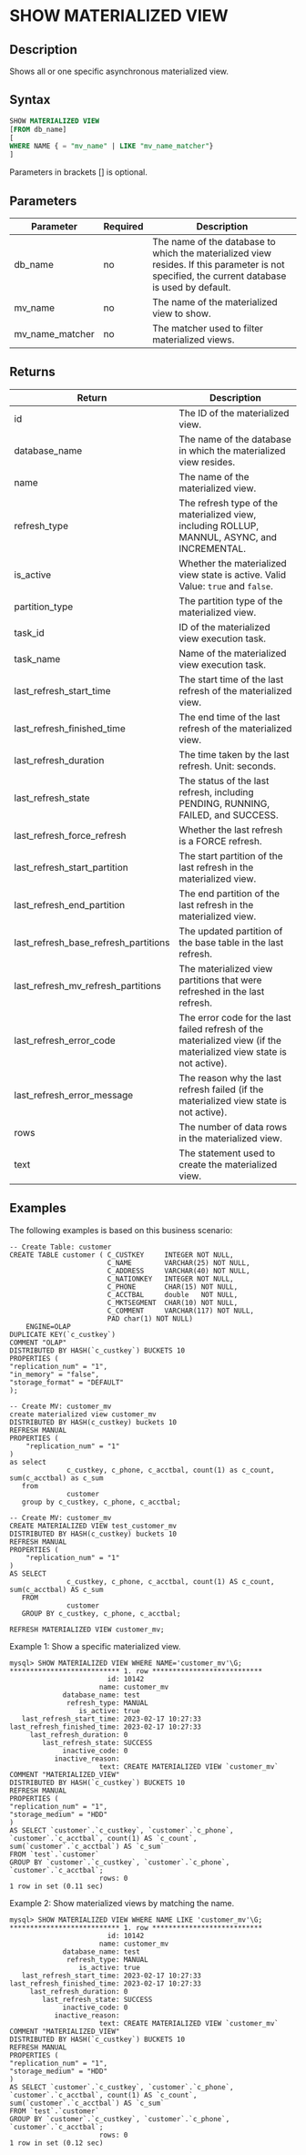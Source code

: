 # SHOW MATERIALIZED VIEW

## Description

Shows all or one specific asynchronous materialized view.

## Syntax

```SQL
SHOW MATERIALIZED VIEW
[FROM db_name]
[
WHERE NAME { = "mv_name" | LIKE "mv_name_matcher"}
]
```

Parameters in brackets [] is optional.

## Parameters

| **Parameter**   | **Required** | **Description**                                              |
| --------------- | ------------ | ------------------------------------------------------------ |
| db_name         | no           | The name of the database to which the materialized view resides. If this parameter is not specified, the current database is used by default. |
| mv_name         | no           | The name of the materialized view to show.                   |
| mv_name_matcher | no           | The matcher used to filter materialized views.               |

## Returns

| **Return**                 | **Description**                                              |
| -------------------------- | ------------------------------------------------------------ |
| id                         | The ID of the materialized view.                             |
| database_name              | The name of the database in which the materialized view resides. |
| name                       | The name of the materialized view.                           |
| refresh_type               | The refresh type of the materialized view, including ROLLUP, MANNUL, ASYNC, and INCREMENTAL. |
| is_active                  | Whether the materialized view state is active. Valid Value: `true` and `false`. |
| partition_type             | The partition type of the materialized view.                 |
| task_id                    | ID of the materialized view execution task.                  |
| task_name                  | Name of the materialized view execution task.                |
| last_refresh_start_time    | The start time of the last refresh of the materialized view. |
| last_refresh_finished_time | The end time of the last refresh of the materialized view.   |
| last_refresh_duration      | The time taken by the last refresh. Unit: seconds.           |
| last_refresh_state         | The status of the last refresh, including PENDING, RUNNING, FAILED, and SUCCESS. |
| last_refresh_force_refresh | Whether the last refresh is a FORCE refresh.                 |
| last_refresh_start_partition | The start partition of the last refresh in the materialized view. |
| last_refresh_end_partition | The end partition of the last refresh in the materialized view. |
| last_refresh_base_refresh_partitions | The updated partition of the base table in the last refresh. |
| last_refresh_mv_refresh_partitions | The materialized view partitions that were refreshed in the last refresh. |
| last_refresh_error_code    | The error code for the last failed refresh of the materialized view (if the materialized view state is not active). |
| last_refresh_error_message | The reason why the last refresh failed (if the materialized view state is not active). |
| rows                       | The number of data rows in the materialized view.            |
| text                       | The statement used to create the materialized view.          |

## Examples

The following examples is based on this business scenario:

```Plain
-- Create Table: customer
CREATE TABLE customer ( C_CUSTKEY     INTEGER NOT NULL,
                        C_NAME        VARCHAR(25) NOT NULL,
                        C_ADDRESS     VARCHAR(40) NOT NULL,
                        C_NATIONKEY   INTEGER NOT NULL,
                        C_PHONE       CHAR(15) NOT NULL,
                        C_ACCTBAL     double   NOT NULL,
                        C_MKTSEGMENT  CHAR(10) NOT NULL,
                        C_COMMENT     VARCHAR(117) NOT NULL,
                        PAD char(1) NOT NULL)
    ENGINE=OLAP
DUPLICATE KEY(`c_custkey`)
COMMENT "OLAP"
DISTRIBUTED BY HASH(`c_custkey`) BUCKETS 10
PROPERTIES (
"replication_num" = "1",
"in_memory" = "false",
"storage_format" = "DEFAULT"
);

-- Create MV: customer_mv
create materialized view customer_mv
DISTRIBUTED BY HASH(c_custkey) buckets 10
REFRESH MANUAL
PROPERTIES (
    "replication_num" = "1"
)
as select
              c_custkey, c_phone, c_acctbal, count(1) as c_count, sum(c_acctbal) as c_sum
   from
              customer
   group by c_custkey, c_phone, c_acctbal;

-- Create MV: customer_mv
CREATE MATERIALIZED VIEW test_customer_mv
DISTRIBUTED BY HASH(c_custkey) buckets 10
REFRESH MANUAL
PROPERTIES (
    "replication_num" = "1"
)
AS SELECT
              c_custkey, c_phone, c_acctbal, count(1) AS c_count, sum(c_acctbal) AS c_sum
   FROM
              customer
   GROUP BY c_custkey, c_phone, c_acctbal; 

REFRESH MATERIALIZED VIEW customer_mv;
```

Example 1: Show a specific materialized view.

```Plain
mysql> SHOW MATERIALIZED VIEW WHERE NAME='customer_mv'\G;
*************************** 1. row ***************************
                        id: 10142
                      name: customer_mv
             database_name: test
              refresh_type: MANUAL
                 is_active: true
   last_refresh_start_time: 2023-02-17 10:27:33
last_refresh_finished_time: 2023-02-17 10:27:33
     last_refresh_duration: 0
        last_refresh_state: SUCCESS
             inactive_code: 0
           inactive_reason:
                      text: CREATE MATERIALIZED VIEW `customer_mv`
COMMENT "MATERIALIZED_VIEW"
DISTRIBUTED BY HASH(`c_custkey`) BUCKETS 10
REFRESH MANUAL
PROPERTIES (
"replication_num" = "1",
"storage_medium" = "HDD"
)
AS SELECT `customer`.`c_custkey`, `customer`.`c_phone`, `customer`.`c_acctbal`, count(1) AS `c_count`, sum(`customer`.`c_acctbal`) AS `c_sum`
FROM `test`.`customer`
GROUP BY `customer`.`c_custkey`, `customer`.`c_phone`, `customer`.`c_acctbal`;
                      rows: 0
1 row in set (0.11 sec)
```

Example 2: Show materialized views by matching the name.

```Plain
mysql> SHOW MATERIALIZED VIEW WHERE NAME LIKE 'customer_mv'\G;
*************************** 1. row ***************************
                        id: 10142
                      name: customer_mv
             database_name: test
              refresh_type: MANUAL
                 is_active: true
   last_refresh_start_time: 2023-02-17 10:27:33
last_refresh_finished_time: 2023-02-17 10:27:33
     last_refresh_duration: 0
        last_refresh_state: SUCCESS
             inactive_code: 0
           inactive_reason:
                      text: CREATE MATERIALIZED VIEW `customer_mv`
COMMENT "MATERIALIZED_VIEW"
DISTRIBUTED BY HASH(`c_custkey`) BUCKETS 10
REFRESH MANUAL
PROPERTIES (
"replication_num" = "1",
"storage_medium" = "HDD"
)
AS SELECT `customer`.`c_custkey`, `customer`.`c_phone`, `customer`.`c_acctbal`, count(1) AS `c_count`, sum(`customer`.`c_acctbal`) AS `c_sum`
FROM `test`.`customer`
GROUP BY `customer`.`c_custkey`, `customer`.`c_phone`, `customer`.`c_acctbal`;
                      rows: 0
1 row in set (0.12 sec)
```
